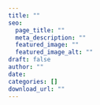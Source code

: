 ```yaml
---
title: ""
seo:
  page_title: ""
  meta_description: ""
  featured_image: ""
  featured_image_alt: ""
draft: false
author: ""
date: 
categories: []
download_url: ""
---
```

